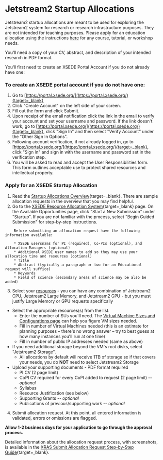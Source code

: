 # Jetstream2 Startup Allocations

Jetstream2 startup allocations are meant to be used for exploring the Jetstream2 system for research or research infrastructure purposes. They are not intended for teaching purposes. Please apply for an education allocation using the instructions [here](education.md) for any course, tutorial, or workshop needs.

You'll need a copy of your CV, abstract, and description of your intended research in PDF format.

You'll first need to create an XSEDE Portal Account if you do not already have one:

### To create an XSEDE portal account if you do not have one:
1. Go to [https://portal.xsede.org/](https://portal.xsede.org/){target=_blank}
2. Click "Create Account" on the left side of your screen.
3. Fill out the form and click Submit.
4. Upon receipt of the email notification click the link in the email to verify your account and set your username and password. If the link doesn't work, go to [https://portal.xsede.org/](https://portal.xsede.org/){target=_blank}, click "Sign In" and then select "Verify Account" under the "Other Sign In Options".
5. Following account verification, if not already logged in, go to [https://portal.xsede.org/](https://portal.xsede.org/){target=_blank}, click "Sign In" and sign in with the username and password set in the verification step.
6. You will be asked to read and accept the User Responsibilities form. This form outlines acceptable use to protect shared resources and intellectual property.

### Apply for an XSEDE Startup Allocation
1. Read the [Startup Allocations Overview](https://portal.xsede.org/allocations/startup){target=_blank}. There are sample allocation requests in the overview that you may find helpful.
2. Go to the [XSEDE Resource Allocation System](https://portal.xsede.org/submit-request){target=_blank} page. On the Available Opportunities page, click "Start a New Submission" under "Startup". If you are not familiar with the process, select "Begin Guided Submission" for step-by-step instructions.

````
    Before submitting an allocation request have the following information available:

    * XSEDE usersnams for PI (required), Co-PIs (optional), and Allocation Managers (optional)
    * Additional XSEDE user names to add so they may use your allocation time and resources (optional)
    * Title
    * Abstract (typically a paragraph or two for an Educational request will suffice)
    * Keywords
    * Field of science (secondary areas of science may be also be added)
````

3. Select your [resources](../general/resources.md) - you can have any combination of Jetstream2 CPU, Jetstream2 Large Memory, and Jetstream2 GPU - but you must justify Large Memory or GPU requests specifically

* Select the appropriate resources(s) from the list.
    * Enter the number of SUs you'll need. The [Virtual Machine Sizes and Configurations page](../general/vmsizes.md) can help you figure VM sizes needed.
    * Fill in number of Virtual Machines needed (this is an estimate for planning purposes – there's no wrong answer – try to best guess at how many instances you'll run at one time)
    * Fill in number of public IP addresses needed (same as above)
* If you need additional storage beyond the VM's root disks, select "Jetstream2 Storage".
    * All allocations by default will receive 1TB of storage so if that covers your needs, you do **NOT** need to select Jetstream2 Storage
* Upload your supporting documents - PDF format required
    * PI CV (2 page limit)
    * CoPI CV required for every CoPI added to request (2 page limit) -- *optional*
    * Syllabus
    * Resource Justification (see below)
    * Supporting Grants -- *optional*
    * Publications of previous/supporting work -- *optional*
4. Submit allocation request. At this point, all entered information is validated, errors or omissions are flagged.

**Allow 1-2 business days for your application to go through the approval process.**

Detailed information about the allocation request process, with screenshots, is available in the [XRAS Submit Allocation Request Step-by-Step Guide](https://portal.xsede.org/allocation-request-steps){target=_blank}.
